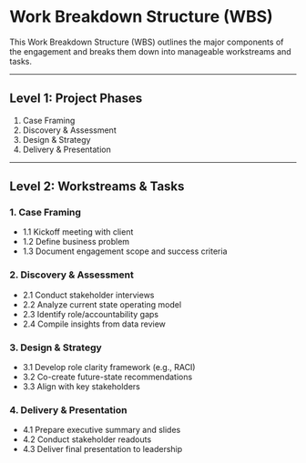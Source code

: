 # Work Breakdown Structure (WBS)

This Work Breakdown Structure (WBS) outlines the major components of the engagement and breaks them down into manageable workstreams and tasks.

---

## Level 1: Project Phases

1. Case Framing
2. Discovery & Assessment
3. Design & Strategy
4. Delivery & Presentation

---

## Level 2: Workstreams & Tasks

### 1. Case Framing
- 1.1 Kickoff meeting with client
- 1.2 Define business problem
- 1.3 Document engagement scope and success criteria

### 2. Discovery & Assessment
- 2.1 Conduct stakeholder interviews
- 2.2 Analyze current state operating model
- 2.3 Identify role/accountability gaps
- 2.4 Compile insights from data review

### 3. Design & Strategy
- 3.1 Develop role clarity framework (e.g., RACI)
- 3.2 Co-create future-state recommendations
- 3.3 Align with key stakeholders

### 4. Delivery & Presentation
- 4.1 Prepare executive summary and slides
- 4.2 Conduct stakeholder readouts
- 4.3 Deliver final presentation to leadership
